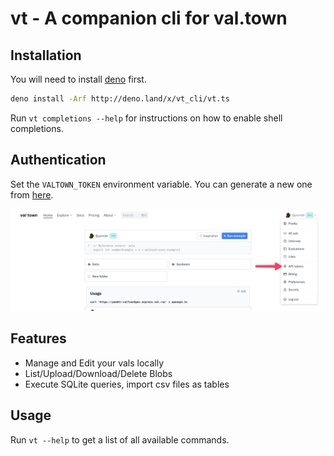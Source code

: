 # vt - A companion cli for val.town

## Installation

You will need to install [deno](https://deno.land/) first.

```bash
deno install -Arf http://deno.land/x/vt_cli/vt.ts
```

Run `vt completions --help` for instructions on how to enable shell completions.

## Authentication

Set the `VALTOWN_TOKEN` environment variable. You can generate a new one from [here](https://www.val.town/settings/api).

![Alt text](assets/authentication.png)

## Features

- Manage and Edit your vals locally
- List/Upload/Download/Delete Blobs
- Execute SQLite queries, import csv files as tables

## Usage

Run `vt --help` to get a list of all available commands.
